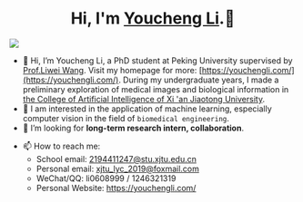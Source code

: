 <h1 align="center">Hi, I'm <a href="https://youchengli.com">Youcheng Li</a>.👋 </h1> 

![](https://visitor-badge.glitch.me/badge?page_id=xjtulyc.YouchengLi&right_color=green)

- 👋 Hi, I’m Youcheng Li, a PhD student at Peking University supervised by [Prof.Liwei Wang](http://www.liweiwang-pku.com/). Visit my homepage for more: [https://youchengli.com/](https://youchengli.com/). During my undergraduate years, I made a preliminary exploration of medical images and biological information in [the College of Artificial Intelligence of Xi 'an Jiaotong University](http://www.aiar.xjtu.edu.cn/).
- 🔭 I am interested in the application of machine learning, especially computer vision in the field of ``biomedical engineering``. 
- 👯 I’m looking for **long-term research intern, collaboration**.
<!--<img align="right" src="https://github-readme-stats.vercel.app/api?username=xjtulyc&show_icons=true&icon_color=CE1D2D&text_color=718096&bg_color=00000000&hide_title=true&hide_border=true&hide=stars" />
-->
- 📫 How to reach me: 
  - School email: 2194411247@stu.xjtu.edu.cn
  - Personal email: xjtu_lyc_2019@foxmail.com
  - WeChat/QQ: li0608999 / 1246321319
  - Personal Website: https://youchengli.com/

<!-- From this repo: https://github.com/anuraghazra/github-readme-stats -->
<!--![Youcheng's github stats](https://github-readme-stats.vercel.app/api?username=xjtulyc&show_icons=false&count_private=true&include_all_commits=true&hide=prs,issues,contribs&theme=vue&hide_title=true&hide_rank=true)
-->

<!-- ![Youcheng's github stats](https://github-readme-stats.vercel.app/api?username=xjtulyc&show_icons=true&theme=radical&include_all_commits=true) 

  
![Quiec's github stats](https://github-readme-stats.vercel.app/api/top-langs/?username=xjtulyc&theme=radical&layout=compact)

 -->



<!-- My Readme Profile!
I spent a lot of time to make my Readme, and if you like it feel free to take inspiration!

**Acknowledgements**
Awesome Readme Templates
Awesome README
How to write a Good readme

**Authors**
@xjtulyc

**Deployment**
Creating a README on GitHub is a simple process. Here are the steps:

Click the "Create new file" button located in a new github repository (your username).

In the "Name your file" field, enter "README.md" (without the quotes).

Feel free to copy and paste anything you liked from my readme (Customizing it to fit your own theme and stats)

Once you've added all the content, scroll to the bottom of the page and click the "Commit new file" button.

Your README will now be visible on the main page of your repository. -->

<!-- <a href="https://app.daily.dev/Youcheng_Li"> <img align='right' src="https://api.daily.dev/devcards/ed4df8f110154a89bb7cf75bfa617333.png?r=q3k" width="350" alt="Youcheng Li's Dev Card" /></a>

<h3 align="center">Languages and Tools:</h3>
<p align="center"> <a href="https://www.w3schools.com/cpp/" target="_blank" rel="noreferrer"> <img src="https://raw.githubusercontent.com/devicons/devicon/master/icons/cplusplus/cplusplus-original.svg" alt="cplusplus" width="40" height="40"/> </a> <a href="https://www.mathworks.com/" target="_blank" rel="noreferrer"> <img src="https://upload.wikimedia.org/wikipedia/commons/2/21/Matlab_Logo.png" alt="matlab" width="40" height="40"/> </a> <a href="https://www.python.org" target="_blank" rel="noreferrer"> <img src="https://raw.githubusercontent.com/devicons/devicon/master/icons/python/python-original.svg" alt="python" width="40" height="40"/> </a> <a href="https://pytorch.org/" target="_blank" rel="noreferrer"> <img src="https://www.vectorlogo.zone/logos/pytorch/pytorch-icon.svg" alt="pytorch" width="40" height="40"/> </a> </p>

<div align="center">
  <h2> <strong> Actively Learning </strong></h2>
  <img src="https://skillicons.dev/icons?i=bash,git,linux,nim,html,css,js" alt="skills actively learning logos"> <br> 
  <h2> <strong> Plan to Learn </strong></h2>
  <img src="https://skillicons.dev/icons?i=py,react,bootstrap,sass,ts,netlify" alt="skills planning to learn logos">
</div>



  <img src="https://github-readme-stats-i66v.vercel.app/api/top-langs/?username=xjtulyc&langs_count=6&card_width=500&bg_color=000000&text_color=0079fa&hide_border=true&layout=compact" alt="Most used languages" /> <br>

  <img src="https://streak-stats.demolab.com?    user=xjtulyc&theme=highcontrast&hide_border=true&border_radius=0&ring=2100FA&background=000000&fire=0079FA&currStreakNum=0079FA&dates=0079FA&sideNums=0079FA&currStreakLabel=0079FA&stroke=0079FA&sideLabels=0079FA" height="150" alt="streaks graph"  />

  <img src="https://github-readme-stats-i66v.vercel.app/api?username=xjtulyc&show_icons=true&title_color=0079fa&text_color=0079fa&iconcolor=0079fa&hide_border=true&bg_color=000000&border_radius=0&count_private=true&include_all_commits=true" height="150" alt="stats graph"  />
</div> <br>

[![Youcheng Li's Github Activity Graph](https://github-readme-activity-graph.cyclic.app/graph?username=xjtulyc&custom_title=xjtulyc's%20GitHub%20Activity%20Graph&bg_color=000000&color=0079fa&line=2100fa&point=0079fa&area=true&hide_border=true)](https://github.com/ashutosh00710/github-readme-activity-graph)
 -->
